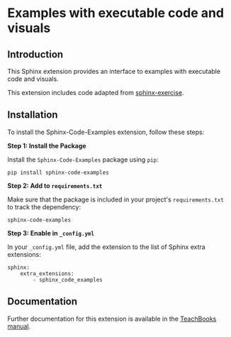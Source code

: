# Examples with executable code and visuals

## Introduction

This Sphinx extension provides an interface to examples with executable code and visuals.

This extension includes code adapted from [sphinx-exercise](https://github.com/executablebooks/sphinx-exercise).

## Installation
To install the Sphinx-Code-Examples extension, follow these steps:

**Step 1: Install the Package**

Install the `Sphinx-Code-Examples` package using `pip`:
```
pip install sphinx-code-examples
```

**Step 2: Add to `requirements.txt`**

Make sure that the package is included in your project's `requirements.txt` to track the dependency:
```
sphinx-code-examples
```

**Step 3: Enable in `_config.yml`**

In your `_config.yml` file, add the extension to the list of Sphinx extra extensions:
```
sphinx: 
    extra_extensions:
        - sphinx_code_examples
```

## Documentation

Further documentation for this extension is available in the [TeachBooks manual](https://teachbooks.io/manual/_git/github.com_TeachBooks_sphinx-code-examples/main/MANUAL.html).